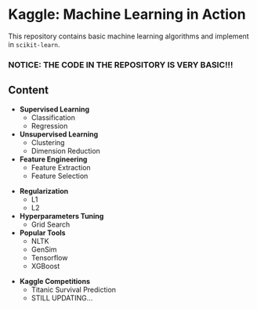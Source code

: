 # Kaggle: Machine Learning in Action
This repository contains basic machine learning algorithms and implement in `scikit-learn`.

### NOTICE: THE CODE IN THE REPOSITORY IS VERY BASIC!!!


## Content
+ **Supervised Learning**
	- Classification
	- Regression
+ **Unsupervised Learning**
	- Clustering
	- Dimension Reduction
+ **Feature Engineering**
	- Feature Extraction
	- Feature Selection
- **Regularization**
	- L1
	- L2
- **Hyperparameters Tuning**
	- Grid Search
- **Popular Tools**
	- NLTK
	- GenSim
	- Tensorflow
	- XGBoost
+ **Kaggle Competitions**
	- Titanic Survival Prediction
	- STILL UPDATING...